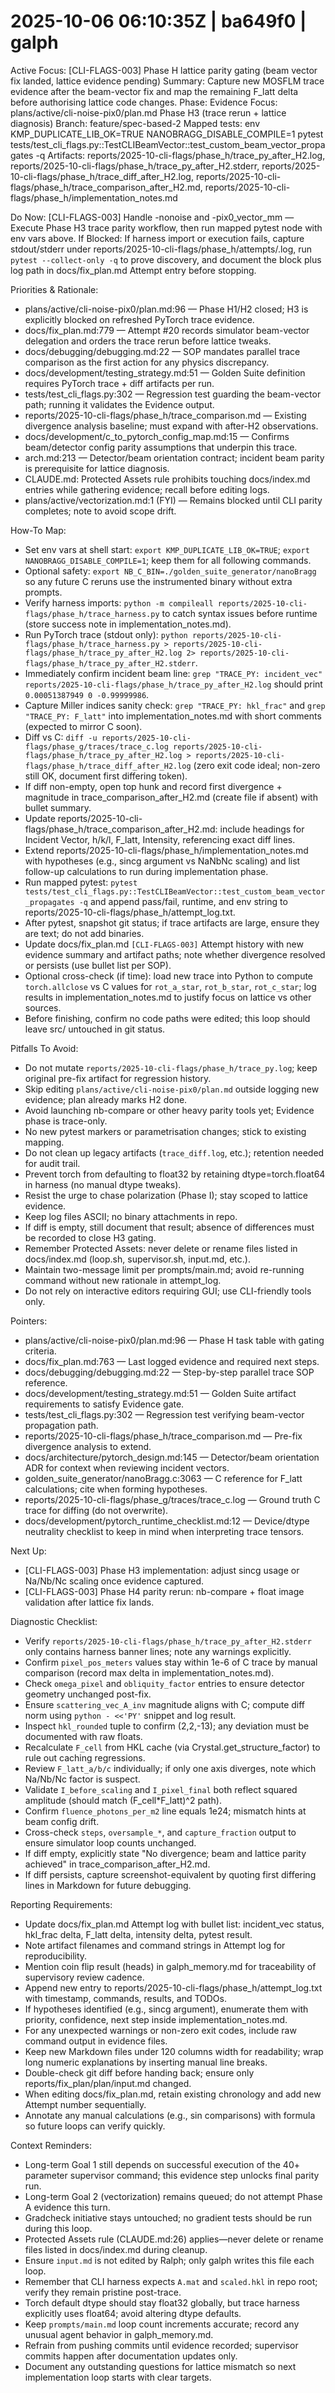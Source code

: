 # 2025-10-06 06:10:35Z | ba649f0 | galph
Active Focus: [CLI-FLAGS-003] Phase H lattice parity gating (beam vector fix landed, lattice evidence pending)
Summary: Capture new MOSFLM trace evidence after the beam-vector fix and map the remaining F_latt delta before authorising lattice code changes.
Phase: Evidence
Focus: plans/active/cli-noise-pix0/plan.md Phase H3 (trace rerun + lattice diagnosis)
Branch: feature/spec-based-2
Mapped tests: env KMP_DUPLICATE_LIB_OK=TRUE NANOBRAGG_DISABLE_COMPILE=1 pytest tests/test_cli_flags.py::TestCLIBeamVector::test_custom_beam_vector_propagates -q
Artifacts: reports/2025-10-cli-flags/phase_h/trace_py_after_H2.log, reports/2025-10-cli-flags/phase_h/trace_py_after_H2.stderr, reports/2025-10-cli-flags/phase_h/trace_diff_after_H2.log, reports/2025-10-cli-flags/phase_h/trace_comparison_after_H2.md, reports/2025-10-cli-flags/phase_h/implementation_notes.md

Do Now: [CLI-FLAGS-003] Handle -nonoise and -pix0_vector_mm — Execute Phase H3 trace parity workflow, then run mapped pytest node with env vars above.
If Blocked: If harness import or execution fails, capture stdout/stderr under reports/2025-10-cli-flags/phase_h/attempts/<timestamp>.log, run `pytest --collect-only -q` to prove discovery, and document the block plus log path in docs/fix_plan.md Attempt entry before stopping.

Priorities & Rationale:
- plans/active/cli-noise-pix0/plan.md:96 — Phase H1/H2 closed; H3 is explicitly blocked on refreshed PyTorch trace evidence.
- docs/fix_plan.md:779 — Attempt #20 records simulator beam-vector delegation and orders the trace rerun before lattice tweaks.
- docs/debugging/debugging.md:22 — SOP mandates parallel trace comparison as the first action for any physics discrepancy.
- docs/development/testing_strategy.md:51 — Golden Suite definition requires PyTorch trace + diff artifacts per run.
- tests/test_cli_flags.py:302 — Regression test guarding the beam-vector path; running it validates the Evidence output.
- reports/2025-10-cli-flags/phase_h/trace_comparison.md — Existing divergence analysis baseline; must expand with after-H2 observations.
- docs/development/c_to_pytorch_config_map.md:15 — Confirms beam/detector config parity assumptions that underpin this trace.
- arch.md:213 — Detector/beam orientation contract; incident beam parity is prerequisite for lattice diagnosis.
- CLAUDE.md: Protected Assets rule prohibits touching docs/index.md entries while gathering evidence; recall before editing logs.
- plans/active/vectorization.md:1 (FYI) — Remains blocked until CLI parity completes; note to avoid scope drift.

How-To Map:
- Set env vars at shell start: `export KMP_DUPLICATE_LIB_OK=TRUE`; `export NANOBRAGG_DISABLE_COMPILE=1`; keep them for all following commands.
- Optional safety: `export NB_C_BIN=./golden_suite_generator/nanoBragg` so any future C reruns use the instrumented binary without extra prompts.
- Verify harness imports: `python -m compileall reports/2025-10-cli-flags/phase_h/trace_harness.py` to catch syntax issues before runtime (store success note in implementation_notes.md).
- Run PyTorch trace (stdout only): `python reports/2025-10-cli-flags/phase_h/trace_harness.py > reports/2025-10-cli-flags/phase_h/trace_py_after_H2.log 2> reports/2025-10-cli-flags/phase_h/trace_py_after_H2.stderr`.
- Immediately confirm incident beam line: `grep "TRACE_PY: incident_vec" reports/2025-10-cli-flags/phase_h/trace_py_after_H2.log` should print `0.00051387949 0 -0.99999986`.
- Capture Miller indices sanity check: `grep "TRACE_PY: hkl_frac"` and `grep "TRACE_PY: F_latt"` into implementation_notes.md with short comments (expected to mirror C soon).
- Diff vs C: `diff -u reports/2025-10-cli-flags/phase_g/traces/trace_c.log reports/2025-10-cli-flags/phase_h/trace_py_after_H2.log > reports/2025-10-cli-flags/phase_h/trace_diff_after_H2.log` (zero exit code ideal; non-zero still OK, document first differing token).
- If diff non-empty, open top hunk and record first divergence + magnitude in trace_comparison_after_H2.md (create file if absent) with bullet summary.
- Update reports/2025-10-cli-flags/phase_h/trace_comparison_after_H2.md: include headings for Incident Vector, h/k/l, F_latt, Intensity, referencing exact diff lines.
- Extend reports/2025-10-cli-flags/phase_h/implementation_notes.md with hypotheses (e.g., sincg argument vs NaNbNc scaling) and list follow-up calculations to run during implementation phase.
- Run mapped pytest: `pytest tests/test_cli_flags.py::TestCLIBeamVector::test_custom_beam_vector_propagates -q` and append pass/fail, runtime, and env string to reports/2025-10-cli-flags/phase_h/attempt_log.txt.
- After pytest, snapshot git status; if trace artifacts are large, ensure they are text; do not add binaries.
- Update docs/fix_plan.md `[CLI-FLAGS-003]` Attempt history with new evidence summary and artifact paths; note whether divergence resolved or persists (use bullet list per SOP).
- Optional cross-check (if time): load new trace into Python to compute `torch.allclose` vs C values for `rot_a_star`, `rot_b_star`, `rot_c_star`; log results in implementation_notes.md to justify focus on lattice vs other sources.
- Before finishing, confirm no code paths were edited; this loop should leave src/ untouched in git status.

Pitfalls To Avoid:
- Do not mutate `reports/2025-10-cli-flags/phase_h/trace_py.log`; keep original pre-fix artifact for regression history.
- Skip editing `plans/active/cli-noise-pix0/plan.md` outside logging new evidence; plan already marks H2 done.
- Avoid launching nb-compare or other heavy parity tools yet; Evidence phase is trace-only.
- No new pytest markers or parametrisation changes; stick to existing mapping.
- Do not clean up legacy artifacts (`trace_diff.log`, etc.); retention needed for audit trail.
- Prevent torch from defaulting to float32 by retaining dtype=torch.float64 in harness (no manual dtype tweaks).
- Resist the urge to chase polarization (Phase I); stay scoped to lattice evidence.
- Keep log files ASCII; no binary attachments in repo.
- If diff is empty, still document that result; absence of differences must be recorded to close H3 gating.
- Remember Protected Assets: never delete or rename files listed in docs/index.md (loop.sh, supervisor.sh, input.md, etc.).
- Maintain two-message limit per prompts/main.md; avoid re-running command without new rationale in attempt_log.
- Do not rely on interactive editors requiring GUI; use CLI-friendly tools only.

Pointers:
- plans/active/cli-noise-pix0/plan.md:96 — Phase H task table with gating criteria.
- docs/fix_plan.md:763 — Last logged evidence and required next steps.
- docs/debugging/debugging.md:22 — Step-by-step parallel trace SOP reference.
- docs/development/testing_strategy.md:51 — Golden Suite artifact requirements to satisfy Evidence gate.
- tests/test_cli_flags.py:302 — Regression test verifying beam-vector propagation path.
- reports/2025-10-cli-flags/phase_h/trace_comparison.md — Pre-fix divergence analysis to extend.
- docs/architecture/pytorch_design.md:145 — Detector/beam orientation ADR for context when reviewing incident vectors.
- golden_suite_generator/nanoBragg.c:3063 — C reference for F_latt calculations; cite when forming hypotheses.
- reports/2025-10-cli-flags/phase_g/traces/trace_c.log — Ground truth C trace for diffing (do not overwrite).
- docs/development/pytorch_runtime_checklist.md:12 — Device/dtype neutrality checklist to keep in mind when interpreting trace tensors.

Next Up:
- [CLI-FLAGS-003] Phase H3 implementation: adjust sincg usage or Na/Nb/Nc scaling once evidence captured.
- [CLI-FLAGS-003] Phase H4 parity rerun: nb-compare + float image validation after lattice fix lands.

Diagnostic Checklist:
- Verify `reports/2025-10-cli-flags/phase_h/trace_py_after_H2.stderr` only contains harness banner lines; note any warnings explicitly.
- Confirm `pixel_pos_meters` values stay within 1e-6 of C trace by manual comparison (record max delta in implementation_notes.md).
- Check `omega_pixel` and `obliquity_factor` entries to ensure detector geometry unchanged post-fix.
- Ensure `scattering_vec_A_inv` magnitude aligns with C; compute diff norm using `python - <<'PY'` snippet and log result.
- Inspect `hkl_rounded` tuple to confirm (2,2,-13); any deviation must be documented with raw floats.
- Recalculate `F_cell` from HKL cache (via Crystal.get_structure_factor) to rule out caching regressions.
- Review `F_latt_a/b/c` individually; if only one axis diverges, note which Na/Nb/Nc factor is suspect.
- Validate `I_before_scaling` and `I_pixel_final` both reflect squared amplitude (should match (F_cell*F_latt)^2 path).
- Confirm `fluence_photons_per_m2` line equals 1e24; mismatch hints at beam config drift.
- Cross-check `steps`, `oversample_*`, and `capture_fraction` output to ensure simulator loop counts unchanged.
- If diff empty, explicitly state "No divergence; beam and lattice parity achieved" in trace_comparison_after_H2.md.
- If diff persists, capture screenshot-equivalent by quoting first differing lines in Markdown for future debugging.

Reporting Requirements:
- Update docs/fix_plan.md Attempt log with bullet list: incident_vec status, hkl_frac delta, F_latt delta, intensity delta, pytest result.
- Note artifact filenames and command strings in Attempt log for reproducibility.
- Mention coin flip result (heads) in galph_memory.md for traceability of supervisory review cadence.
- Append new entry to reports/2025-10-cli-flags/phase_h/attempt_log.txt with timestamp, commands, results, and TODOs.
- If hypotheses identified (e.g., sincg argument), enumerate them with priority, confidence, next step inside implementation_notes.md.
- For any unexpected warnings or non-zero exit codes, include raw command output in evidence files.
- Keep new Markdown files under 120 columns width for readability; wrap long numeric explanations by inserting manual line breaks.
- Double-check git diff before handing back; ensure only reports/fix_plan/plan/input.md changed.
- When editing docs/fix_plan.md, retain existing chronology and add new Attempt number sequentially.
- Annotate any manual calculations (e.g., sin comparisons) with formula so future loops can verify quickly.

Context Reminders:
- Long-term Goal 1 still depends on successful execution of the 40+ parameter supervisor command; this evidence step unlocks final parity run.
- Long-term Goal 2 (vectorization) remains queued; do not attempt Phase A evidence this turn.
- Gradcheck initiative stays untouched; no gradient tests should be run during this loop.
- Protected Assets rule (CLAUDE.md:26) applies—never delete or rename files listed in docs/index.md during cleanup.
- Ensure `input.md` is not edited by Ralph; only galph writes this file each loop.
- Remember that CLI harness expects `A.mat` and `scaled.hkl` in repo root; verify they remain pristine post-trace.
- Torch default dtype should stay float32 globally, but trace harness explicitly uses float64; avoid altering dtype defaults.
- Keep `prompts/main.md` loop count increments accurate; record any unusual agent behavior in galph_memory.md.
- Refrain from pushing commits until evidence recorded; supervisor commits happen after documentation updates only.
- Document any outstanding questions for lattice mismatch so next implementation loop starts with clear targets.
